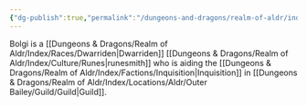 ```yaml
---
{"dg-publish":true,"permalink":"/dungeons-and-dragons/realm-of-aldr/index/characters/bolgi/"}
---
```


Bolgi is a [[Dungeons & Dragons/Realm of Aldr/Index/Races/Dwarriden\|Dwarriden]] [[Dungeons & Dragons/Realm of Aldr/Index/Culture/Runes\|runesmith]] who is aiding the [[Dungeons & Dragons/Realm of Aldr/Index/Factions/Inquisition\|Inquisition]] in [[Dungeons & Dragons/Realm of Aldr/Index/Locations/Aldr/Outer Bailey/Guild/Guild\|Guild]].